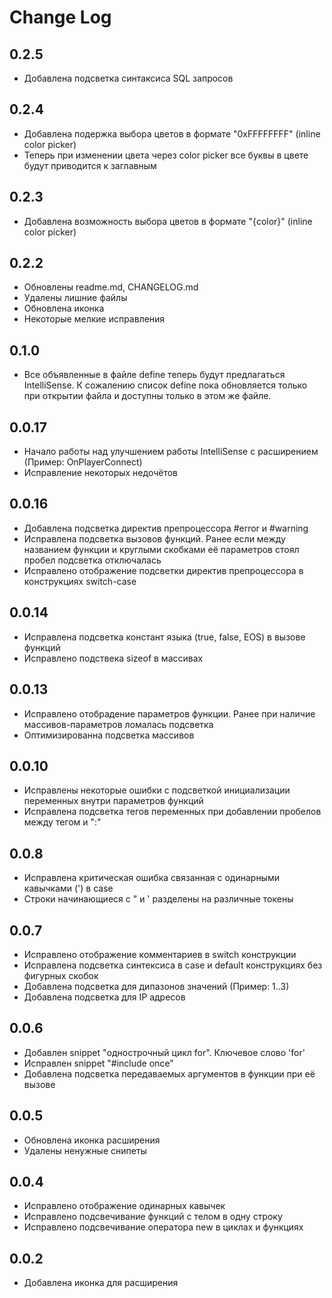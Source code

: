 # Change Log

## 0.2.5
- Добавлена подсветка синтаксиса SQL запросов

## 0.2.4
- Добавлена подержка выбора цветов в формате "0xFFFFFFFF" (inline color picker)
- Теперь при изменении цвета через color picker все буквы в цвете будут приводится к заглавным

## 0.2.3
- Добавлена возможность выбора цветов в формате "{color}" (inline color picker)

## 0.2.2
- Обновлены readme.md, CHANGELOG.md
- Удалены лишние файлы
- Обновлена иконка
- Некоторые мелкие исправления

## 0.1.0
- Все объявленные в файле define теперь будут предлагаться IntelliSense. К сожалению список define пока обновляется только при открытии файла и доступны только в этом же файле. 

## 0.0.17

- Начало работы над улучшением работы IntelliSense с расширением (Пример: OnPlayerConnect)
- Исправление некоторых недочётов

## 0.0.16

- Добавлена подсветка директив препроцессора #error и #warning 
- Исправлена подсветка вызовов функций. Ранее если между названием функции и круглыми скобками её параметров стоял пробел подсветка отключалась
- Исправлено отображение подсветки директив препроцессора в конструкциях switch-case

## 0.0.14

- Исправлена подсветка констант языка (true, false, EOS) в вызове функций
- Исправлено подствека sizeof в массивах

## 0.0.13

- Исправлено отобрадение параметров функции. Ранее при наличие массивов-параметров ломалась подсветка
- Оптимизированна подсветка массивов

## 0.0.10

- Исправлены некоторые ошибки с подсветкой инициализации переменных внутри параметров функций
- Исправлена подсветка тегов переменных при добавлении пробелов между тегом и ":"

## 0.0.8

- Исправлена критическая ошибка связанная с одинарными кавычками (') в case
- Строки начинающиеся с " и ' разделены на различные токены

## 0.0.7

- Исправлено отображение комментариев в switch конструкции
- Исправлена подсветка синтексиса в case и default конструкциях без фигурных скобок
- Добавлена подсветка для дипазонов значений (Пример: 1..3)
- Добавлена подсветка для IP адресов

## 0.0.6

- Добавлен snippet "однострочный цикл for". Ключевое слово 'for'
- Исправлен snippet "#include once"
- Добавлена подсветка передаваемых аргументов в функции при её вызове

## 0.0.5

- Обновлена иконка расширения
- Удалены ненужные снипеты

## 0.0.4

- Исправлено отображение одинарных кавычек
- Исправлено подсвечивание функций с телом в одну строку
- Исправлено подсвечивание оператора new в циклах и функциях

## 0.0.2

- Добавлена иконка для расширения
